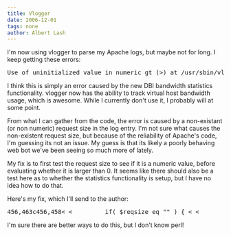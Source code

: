```yaml
---
title: Vlogger
date: 2006-12-01
tags: none
author: Albert Lash
---
```

I'm now using vlogger to parse my Apache logs, but maybe not for long. I keep getting these errors:

<pre>Use of uninitialized value in numeric gt (>) at /usr/sbin/vlogger line 457, <STDIN> line 9371.</pre>

I think this is simply an error caused by the new DBI bandwidth statistics functionality. vlogger now has the ability to track virtual host bandwidth usage, which is awesome. While I currently don't use it, I probably will at some point.

From what I can gather from the code, the error is caused by a non-existant (or non numeric) request size in the log entry. I'm not sure what causes the non-existent request size, but because of the reliability of Apache's code, I'm guessing its not an issue. My guess is that its likely a poorly behaving web bot we've been seeing so much more of lately.

My fix is to first test the request size to see if it is a numeric value, before evaluating whether it is larger than 0. It seems like there should also be a test here as to whether the statistics functionality is setup, but I have no idea how to do that.

Here's my fix, which I'll send to the author:

<pre>456,463c456,458< <         if( $reqsize eq "" ) { < <         } else { <                 if ( $reqsize =~ m/^\d*$/ &amp;&amp; $reqsize > 0 ) {<                     $tracker{$vhost} += $reqsize;<                  }<         }  --->         if ( $reqsize =~ m/^\d*$/ &amp;&amp; $reqsize > 0 ) {>                   $tracker{$vhost} += $reqsize;>               }</pre>

I'm sure there are better ways to do this, but I don't know perl!

